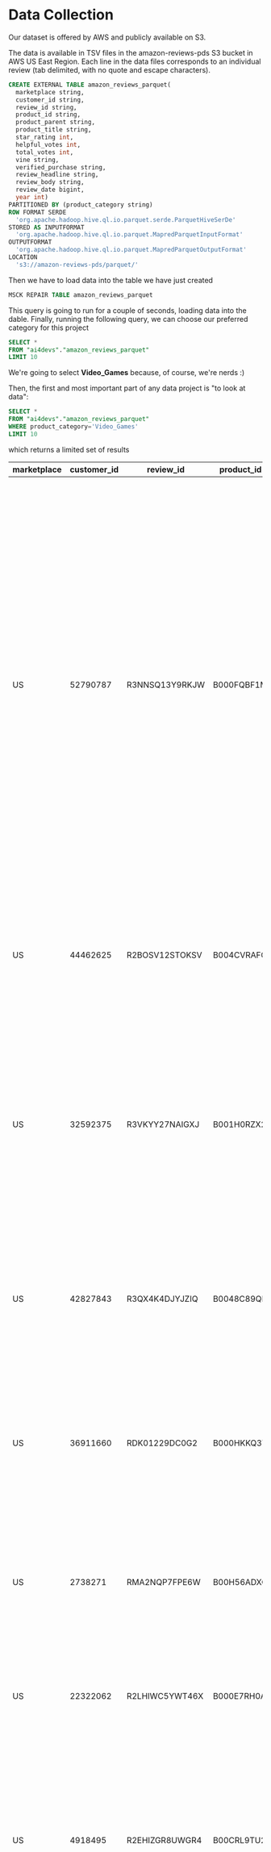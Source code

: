 # Data Collection

Our dataset is offered by AWS and publicly available on S3.

The data is available in TSV files in the amazon-reviews-pds S3 bucket in AWS US East Region. Each line in the data files corresponds to an individual review (tab delimited, with no quote and escape characters).

```sql
CREATE EXTERNAL TABLE amazon_reviews_parquet(
  marketplace string, 
  customer_id string, 
  review_id string, 
  product_id string, 
  product_parent string, 
  product_title string, 
  star_rating int, 
  helpful_votes int, 
  total_votes int, 
  vine string, 
  verified_purchase string, 
  review_headline string, 
  review_body string, 
  review_date bigint, 
  year int)
PARTITIONED BY (product_category string)
ROW FORMAT SERDE 
  'org.apache.hadoop.hive.ql.io.parquet.serde.ParquetHiveSerDe' 
STORED AS INPUTFORMAT 
  'org.apache.hadoop.hive.ql.io.parquet.MapredParquetInputFormat' 
OUTPUTFORMAT 
  'org.apache.hadoop.hive.ql.io.parquet.MapredParquetOutputFormat'
LOCATION
  's3://amazon-reviews-pds/parquet/'

```
Then we have to load data into the table we have just created

```sql
MSCK REPAIR TABLE amazon_reviews_parquet
```

This query is going to run for a couple of seconds, loading data into the dable. 
Finally, running the following query, we can choose our preferred category for this project

```sql
SELECT * 
FROM "ai4devs"."amazon_reviews_parquet" 
LIMIT 10
```

We're going to select **Video_Games** because, of course, we're nerds :)

Then, the first and most important part of any data project is "to look at data":

```sql
SELECT * 
FROM "ai4devs"."amazon_reviews_parquet" 
WHERE product_category='Video_Games'
LIMIT 10
```

which returns a limited set of results

|marketplace|customer_id|review_id     |product_id|product_parent|product_title                                                                                                                   |star_rating|helpful_votes|total_votes|vine|verified_purchase|review_headline                    |review_body                                                                                                                                                                                                                                                                                                                                                                                                                                                                                                                                                                                                                                                                                                                                                                                                                                                                                                                                                                                                                                                                                                                                                                                                                                                                                                                                                                                                          |review_date|year|product_category|
|-----------|-----------|--------------|----------|--------------|--------------------------------------------------------------------------------------------------------------------------------|-----------|-------------|-----------|----|-----------------|-----------------------------------|---------------------------------------------------------------------------------------------------------------------------------------------------------------------------------------------------------------------------------------------------------------------------------------------------------------------------------------------------------------------------------------------------------------------------------------------------------------------------------------------------------------------------------------------------------------------------------------------------------------------------------------------------------------------------------------------------------------------------------------------------------------------------------------------------------------------------------------------------------------------------------------------------------------------------------------------------------------------------------------------------------------------------------------------------------------------------------------------------------------------------------------------------------------------------------------------------------------------------------------------------------------------------------------------------------------------------------------------------------------------------------------------------------------------|-----------|----|----------------|
|US         |52790787   |R3NNSQ13Y9RKJW|B000FQBF1M|962164636     |Killzone 2 - Playstation 3                                                                                                      |3          |5            |8          |N   |Y                |Its good.  Not great.              |There is always so much frenzy when the latest promising games are released.  I admit that I got caught up in all the fever and purchased this game.  I'll keep it brief:    PROS:  - Visually the game is impressive most of the time.  The scenes are unique and rich with detail.    CONS:  - Gameplay is OK.  As many others have pointed out, the controls are a bit awkward but its not that big of a deal.  [...] this game is officially labelled a 9 out of 10.  I'd give it a 7.5.|14382      |2009|Video_Games     |
|US         |44462625   |R2BOSV12STOKSV|B004CVRAFQ|991357282     |Xbox LIVE 12 Month Gold Starter Kit                                                                                             |5          |0            |0          |N   |Y                |Great price!                       |My son loved it, it's just what you'd expect, brand new, works great and much cheaper than anywhere else! It's like buy one get one free :-)                                                                                                                                                                                                                                                                                                                                                                                                                                                                                                                                                                                                                                                                                                                                                                                                                                                                                                                                                                                                                                                                                                                                                                                                                                                                         |16170      |2014|Video_Games     |
|US         |32592375   |R3VKYY27NAIGXJ|B001H0RZX2|921776835     |My Fitness Coach - Nintendo Wii                                                                                                 |5          |1            |1          |N   |Y                |A great workout                    |I have been using this video for about 3 weeks and I love it!  It is so much better than Wii Fit!  This video lets you chose how long [...] Wii Fit and My Fitness Coach gives you a much better workout!  Give it a try!  You will love it!                                                                                                                                                                                                                                                                                                                                                                                                                                                                                                                                                                                                                                                                                                                                                           |14382      |2009|Video_Games     |
|US         |42827843   |R3QX4K4DJYJZIQ|B0048C89QI|230550092     |Ultimate Combo Pack: Ratchet and Clank Future: A Crack in Time - Playstation 3                                                  |5          |0            |0          |N   |Y                |I still have not played the game   |But i bought this combo pack when it was cheaper than buying a controller along. SCORE! anyways, the controller and game look nice and work. boom.                                                                                                                                                                                                                                                                                                                                                                                                                                                                                                                                                                                                                                                                                                                                                                                                                                                                                                                                                                                                                                                                                                                                                                                                                                                                   |16170      |2014|Video_Games     |
|US         |36911660   |RDK01229DC0G2 |B000HKKQ3Y|509903106     |Battleship/Connect 4/Sorry/Trouble - Nintendo DS                                                                                |5          |1            |1          |N   |Y                |Back to my younger years           |I enjoyed the DS version of these games so much when I played them with my granddaugter that I had to get one for myself.  It takes me back to my younger years!                                                                                                                                                                                                                                                                                                                                                                                                                                                                                                                                                                                                                                                                                                                                                                                                                                                                                                                                                                                                                                                                                                                                                                                                                                                     |14382      |2009|Video_Games     |
|US         |2738271    |RMA2NQP7FPE6W |B00H56ADXQ|981936344     |Lot of 10 Pairs of Thumbsticks Thumb sticks for Sony Playstation 4 PS4 Controller-Black                                         |5          |0            |1          |N   |Y                |Good knobs                         |They are as discribed and work great.if they are not original they sure work the same would purchase again.good job                                                                                                                                                                                                                                                                                                                                                                                                                                                                                                                                                                                                                                                                                                                                                                                                                                                                                                                                                                                                                                                                                                                                                                                                                                                                                                  |16170      |2014|Video_Games     |
|US         |22322062   |R2LHIWC5YWT46X|B000E7RH0A|435152829     |Guerrilla War                                                                                                                   |5          |1            |2          |N   |Y                |Guerrilla War                      |For the NES 8 bit system this is a really fun game to play. Two players side by side, unlimited continues, play on.                                                                                                                                                                                                                                                                                                                                                                                                                                                                                                                                                                                                                                                                                                                                                                                                                                                                                                                                                                                                                                                                                                                                                                                                                                                                                                  |14382      |2009|Video_Games     |
|US         |4918495    |R2EHIZGR8UWGR4|B00CRL9TU2|697909686     |Gran Turismo 6                                                                                                                  |5          |0            |0          |N   |Y                |One of the best games!             |As all of Playstation gamers know Gran Turismo series are one of the best series in history. As usual this one is really good too. Even I can't play well, I'm so amazed about the resolution quality and effects.                                                                                                                                                                                                                                                                                                                                                                                                                                                                                                                                                                                                                                                                                                                                                                                                                                                                                                                                                                                                                                                                                                                                                                                                   |16170      |2014|Video_Games     |
|US         |43846425   |RFIEBA39QC6LM |B001AH1ATM|608182325     |Scrabble Journey - Mac                                                                                                          |4          |3            |3          |N   |Y                |Scrabble Journey                   |I got this mostly because I love to play Scrabble and I usually can't get anyone else interested... this is played alone anytime you are ready.  You just fill in the boards as you travel over the world on a journey of spelling and fun.  I really like it.                                                                                                                                                                                                                                                                                                                                                                                                                                                                                                                                                                                                                                                                                                                                                                                                                                                                                                                                                                                                                                                                                                                                                       |14382      |2009|Video_Games     |
|US         |24396460   |RQQ92PMKHPTQE |B00E3H31Y8|252391210     |New - Microsoft Xbox 360 Laser Lens - Liteon DG-16D2S/ BenQ VAD6038 (HOP-141X 14XX 141B) + Nextek® Torx T10 Security Screwdriver|5          |2            |2          |N   |Y                |Fixes "Open Tray" issue on Xbox 360|Replaced the ol[...]. Games and DVDs now read right away.                                                                                                                                                                                                                                                                                                                                                                                                                                                                                                                                                                                                                                                                                                                                                                                                                                                                                                                                                                                                                                                                 |16170      |2014|Video_Games     |


